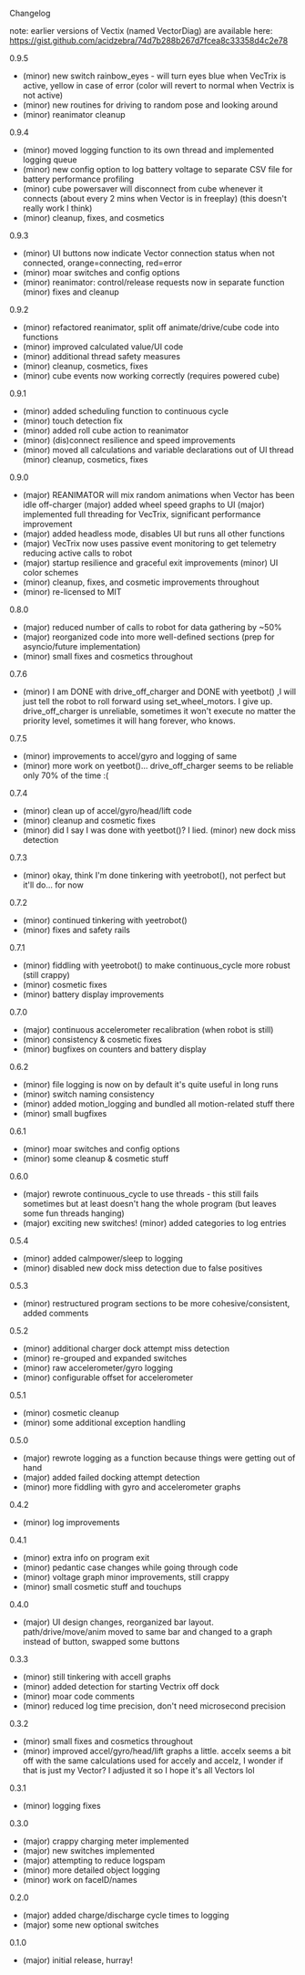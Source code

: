 Changelog

note: earlier versions of Vectix (named VectorDiag) are available here: https://gist.github.com/acidzebra/74d7b288b267d7fcea8c33358d4c2e78

0.9.5 
- (minor) new switch rainbow_eyes - will turn eyes blue when VecTrix is active, yellow in case of error (color will revert to normal when Vectrix is not active)
- (minor) new routines for driving to random pose and looking around
- (minor) reanimator cleanup

0.9.4 
- (minor) moved logging function to its own thread and implemented logging queue
- (minor) new config option to log battery voltage to separate CSV file for battery performance profiling
- (minor) cube powersaver will disconnect from cube whenever it connects (about every 2 mins when Vector is in freeplay) (this doesn't really work I think)
- (minor) cleanup, fixes, and cosmetics

0.9.3 
- (minor) UI buttons now indicate Vector connection status when not connected, orange=connecting, red=error
- (minor) moar switches and config options
- (minor) reanimator: control/release requests now in separate function (minor) fixes and cleanup

0.9.2
- (minor) refactored reanimator, split off animate/drive/cube code into functions
- (minor) improved calculated value/UI code
- (minor) additional thread safety measures
- (minor) cleanup, cosmetics, fixes
- (minor) cube events now working correctly (requires powered cube)

0.9.1 
- (minor) added scheduling function to continuous cycle
- (minor) touch detection fix
- (minor) added roll cube action to reanimator
- (minor) (dis)connect resilience and speed improvements
- (minor) moved all calculations and variable declarations out of UI thread (minor) cleanup, cosmetics, fixes

0.9.0
- (major) REANIMATOR will mix random animations when Vector has been idle off-charger (major) added wheel speed graphs to UI (major) implemented full threading for VecTrix, significant performance improvement
- (major) added headless mode, disables UI but runs all other functions
- (major) VecTrix now uses passive event monitoring to get telemetry reducing active calls to robot
- (major) startup resilience and graceful exit improvements (minor) UI color schemes
- (minor) cleanup, fixes, and cosmetic improvements throughout
- (minor) re-licensed to MIT

0.8.0
- (major) reduced number of calls to robot for data gathering by ~50%
- (major) reorganized code into more well-defined sections (prep for asyncio/future implementation)
- (minor) small fixes and cosmetics throughout

0.7.6
- (minor) I am DONE with drive_off_charger and DONE with yeetbot() ,I will just tell the robot to roll forward using set_wheel_motors. I give up. drive_off_charger is unreliable, sometimes it won't execute no matter the priority level, sometimes it will hang forever, who knows.

0.7.5
- (minor) improvements to accel/gyro and logging of same
- (minor) more work on yeetbot()... drive_off_charger seems to be reliable only 70% of the time :(

0.7.4
- (minor) clean up of accel/gyro/head/lift code
- (minor) cleanup and cosmetic fixes
- (minor) did I say I was done with yeetbot()? I lied. (minor) new dock miss detection

0.7.3
- (minor) okay, think I'm done tinkering with yeetrobot(), not perfect but it'll do... for now

0.7.2
- (minor) continued tinkering with yeetrobot()
- (minor) fixes and safety rails

0.7.1
- (minor) fiddling with yeetrobot() to make continuous_cycle more robust (still crappy)
- (minor) cosmetic fixes
- (minor) battery display improvements

0.7.0
- (major) continuous accelerometer recalibration (when robot is still)
- (minor) consistency & cosmetic fixes
- (minor) bugfixes on counters and battery display

0.6.2
- (minor) file logging is now on by default it's quite useful in long runs
- (minor) switch naming consistency
- (minor) added motion_logging and bundled all motion-related stuff there
- (minor) small bugfixes

0.6.1
- (minor) moar switches and config options
- (minor) some cleanup & cosmetic stuff

0.6.0
- (major) rewrote continuous_cycle to use threads - this still fails sometimes but at least doesn't hang the whole program (but leaves some fun threads hanging)
- (major) exciting new switches! (minor) added categories to log entries

0.5.4
- (minor) added calmpower/sleep to logging
- (minor) disabled new dock miss detection due to false positives

0.5.3
- (minor) restructured program sections to be more cohesive/consistent, added comments

0.5.2
- (minor) additional charger dock attempt miss detection
- (minor) re-grouped and expanded switches
- (minor) raw accelerometer/gyro logging
- (minor) configurable offset for accelerometer

0.5.1
- (minor) cosmetic cleanup
- (minor) some additional exception handling

0.5.0
- (major) rewrote logging as a function because things were getting out of hand
- (major) added failed docking attempt detection
- (minor) more fiddling with gyro and accelerometer graphs

0.4.2
- (minor) log improvements

0.4.1
- (minor) extra info on program exit
- (minor) pedantic case changes while going through code
- (minor) voltage graph minor improvements, still crappy
- (minor) small cosmetic stuff and touchups

0.4.0
- (major) UI design changes, reorganized bar layout. path/drive/move/anim moved to same bar and changed to a graph instead of button, swapped some buttons

0.3.3
- (minor) still tinkering with accell graphs
- (minor) added detection for starting Vectrix off dock
- (minor) moar code comments
- (minor) reduced log time precision, don't need microsecond precision

0.3.2
- (minor) small fixes and cosmetics throughout
- (minor) improved accel/gyro/head/lift graphs a little. accelx seems a bit off with the same calculations used for accely and accelz, I wonder if that is just my Vector? I adjusted it so I hope it's all Vectors lol

0.3.1
- (minor) logging fixes

0.3.0
- (major) crappy charging meter implemented
- (major) new switches implemented
- (major) attempting to reduce logspam
- (minor) more detailed object logging
- (minor) work on faceID/names

0.2.0
- (major) added charge/discharge cycle times to logging
- (major) some new optional switches

0.1.0
- (major) initial release, hurray!
